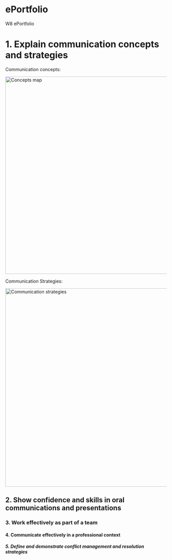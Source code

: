 # ePortfolio
W8 ePortfolio
<!DOCTYPE html>
<html>
<head>
<body>
  <h1>1. Explain communication concepts and strategies</h1>
  <p>Communication concepts:</p>
  <img src="https://www.edu.gov.mb.ca/k12/tech/imym/images/inv_ict6.gif" alt="Concepts map" width="618" height="617">
  <p>Communication Strategies:</p>
  <img src="https://venngage-wordpress.s3.amazonaws.com/uploads/2020/09/Strategy-Mind-Map-Template.png" alt="Communication strategies" width="700" height="620">
  <h2>2. Show confidence and skills in oral communications and presentations</h2>
  <h3>3. Work effectively as part of a team</h3>
  <h4>4. Communicate effectively in a professional context</h4>
  <h5>5. Define and demonstrate conflict management and resolution strategies</h5>
</body>
</html>
